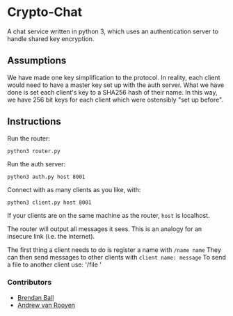 # Crypto-Chat
A chat service written in python 3, which uses an authentication server to handle shared key encryption.

## Assumptions
We have made one key simplification to the protocol. In reality, each client would need to have a master key set up with the auth server. What we have done is set each client's key to a SHA256 hash of their name. In this way, we have 256 bit keys for each client which were ostensibly "set up before".

## Instructions
Run the router: 

`python3 router.py`

Run the auth server: 

`python3 auth.py host 8001`

Connect with as many clients as you like, with: 

`python3 client.py host 8001`

If your clients are on the same machine as the router, `host` is localhost.

The router will output all messages it sees. This is an analogy for an insecure link (i.e. the internet).

The first thing a client needs to do is register a name with
`/name name`
They can then send messages to other clients with
`client name: message`
To send a file to another client use:
'/file <client name> <file path>'

### Contributors
+ [Brendan Ball](https://github.com/brendanball)
+ [Andrew van Rooyen](https://github.com/wraithy)

